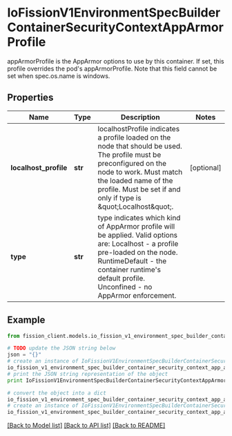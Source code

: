 # IoFissionV1EnvironmentSpecBuilderContainerSecurityContextAppArmorProfile

appArmorProfile is the AppArmor options to use by this container. If set, this profile overrides the pod's appArmorProfile. Note that this field cannot be set when spec.os.name is windows.

## Properties

Name | Type | Description | Notes
------------ | ------------- | ------------- | -------------
**localhost_profile** | **str** | localhostProfile indicates a profile loaded on the node that should be used. The profile must be preconfigured on the node to work. Must match the loaded name of the profile. Must be set if and only if type is \&quot;Localhost\&quot;. | [optional] 
**type** | **str** | type indicates which kind of AppArmor profile will be applied. Valid options are:   Localhost - a profile pre-loaded on the node.   RuntimeDefault - the container runtime&#39;s default profile.   Unconfined - no AppArmor enforcement. | 

## Example

```python
from fission_client.models.io_fission_v1_environment_spec_builder_container_security_context_app_armor_profile import IoFissionV1EnvironmentSpecBuilderContainerSecurityContextAppArmorProfile

# TODO update the JSON string below
json = "{}"
# create an instance of IoFissionV1EnvironmentSpecBuilderContainerSecurityContextAppArmorProfile from a JSON string
io_fission_v1_environment_spec_builder_container_security_context_app_armor_profile_instance = IoFissionV1EnvironmentSpecBuilderContainerSecurityContextAppArmorProfile.from_json(json)
# print the JSON string representation of the object
print IoFissionV1EnvironmentSpecBuilderContainerSecurityContextAppArmorProfile.to_json()

# convert the object into a dict
io_fission_v1_environment_spec_builder_container_security_context_app_armor_profile_dict = io_fission_v1_environment_spec_builder_container_security_context_app_armor_profile_instance.to_dict()
# create an instance of IoFissionV1EnvironmentSpecBuilderContainerSecurityContextAppArmorProfile from a dict
io_fission_v1_environment_spec_builder_container_security_context_app_armor_profile_form_dict = io_fission_v1_environment_spec_builder_container_security_context_app_armor_profile.from_dict(io_fission_v1_environment_spec_builder_container_security_context_app_armor_profile_dict)
```
[[Back to Model list]](../README.md#documentation-for-models) [[Back to API list]](../README.md#documentation-for-api-endpoints) [[Back to README]](../README.md)


